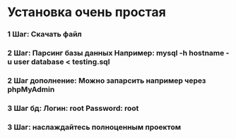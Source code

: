 # Установка очень простая

### 1 Шаг: Скачать файл
### 2 Шаг: Парсинг базы данных Например: mysql -h hostname -u user database < testing.sql
### 2 Шаг дополнение: Можно запарсить например через phpMyAdmin
### 3 Шаг бд: Логин: root Password: root
### 3 Шаг: наслаждайтесь полноценным проектом

